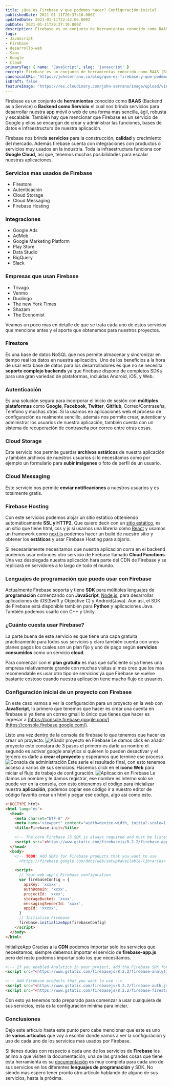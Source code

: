 ```yaml
---
title: ¿Que es Firebase y que podemos hacer? Configuración inicial
publishedDate: 2021-01-11T20:37:10.000Z
updatedDate: 2021-01-11T22:42:06.000Z
pubDate: 2021-01-11T20:37:10.000Z
description: Firebase es un conjunto de herramientas conocido como BAAS (Backend as a Service) o Backend como Servicio el cual nos brinda servicios para desarrollar nuestra.
tags:
- JavaScript
- Firebase
- desarrollo-web
- Saas
- Google
- Cloud
primaryTag: { name: 'JavaScript', slug: 'javascript' }
excerpt: Firebase es un conjunto de herramientas conocido como BAAS (Backend as a Service) o Backend como Servicio el cual nos brinda servicios para desarrollar nuestra.
canonicalURL: "https://johnserrano.co/blog/que-es-firebase-y-que-podemos-hacer-configuracion-inicial"
isDraft: false
featureImage: "https://res.cloudinary.com/john-serrano/image/upload/v1682884284/John%20Serrano/Blog%20Post/que-es-firebase-y-que-podemos-hacer-configuracion-inicial/Firebase_tfewys.jpg"
---
```


Firebase es un conjunto de **herramientas** conocido como **BAAS** (Backend as a Service) o **Backend como Servicio** el cual nos brinda servicios para desarrollar nuestra app móvil o web de una forma mas sencilla, ágil, robusta y escalable. También hay que mencionar que Firebase es un servicio de Google y ellos se encargan de crear y administrar las funciones, bases de datos e infraestructura de nuestra aplicación.

Firebase nos brinda **servicios** para la construcción, **calidad** y crecimiento del mercado. Además firebase cuenta con integraciones con productos o servicios muy usados en la industria. Toda la infraestructura funciona con **Google Cloud,** así que, tenemos muchas posibilidades para escalar nuestras aplicaciones.

### Servicios mas usados de Firebase

- Firestore
- Autenticación
- Cloud Storage
- Cloud Messaging
- Firebase Hosting

### Integraciones

- Google Ads
- AdMob
- Google Marketing Platform
- Play Store
- Data Studio
- BigQuery
- Slack

### Empresas que usan Firebase

- Trivago
- Venmo
- Duolingo
- The new York Times
- Shazam
- The Economist

Veamos un poco mas en detalle de que se trata cada uno de estos servicios que mencione antes y el aporte que obtenemos para nuestros proyectos.

### Firestore

Es una base de datos NoSQL que nos permite almacenar y sincronizar en tiempo real los datos en nuestra aplicación.  Uno de los beneficios a la hora de usar esta base de datos para los desarrolladores es que no se necesita **soporte complejo backends** ya que Firebase dispone de completos SDKs para una gran variedad de plataformas, incluidas Android, iOS, y Web.

### Autenticación

Es una solución segura para incorporar el inicio de sesión con **múltiples plataformas** como **Google**, **Facebook**, **Twitter**, **GitHub**, Correo/Contraseña, Teléfono y muchas otras. Si la usamos en aplicaciones web el proceso de configuración es realmente sencillo, además nos permite crear, autenticar y administrar los usuarios de nuestra aplicación, también cuenta con un sistema de recuperación de contraseña por correo entre otras cosas.

### Cloud Storage

Este servicio nos permite guardar **archivos estáticos** de nuestra aplicación y también archivos de nuestros usuarios si lo necesitamos como por ejemplo un formulario para **subir imágenes** o foto de perfil de un usuario.

### Cloud Messaging

Este servicio nos permite **enviar notificaciones** a nuestros usuarios y es totalmente gratis.

### Firebase Hosting

Con este servicios podemos alojar un sitio estático obteniendo automáticamente **SSL y HTTP2**. Que quiero decir con un [sitio estático](https://johnserrano.co/blog/crea-un-sitio-web-con-gatsbyjs-y-react-introduccion), es un sitio que tiene html, css y js si usamos una librería como [React](https://johnserrano.co/blog/primeros-pasos-con-react) y usamos un framework como [next.js](https://johnserrano.co/blog/introduccion-a-next-js-el-framework-de-react) podemos hacer un build de nuestro sitio y obtener los **estáticos** y usar Firebase Hosting para alojarlo.

Si necesariamente necesitamos que nuestra aplicación corra en el backend podemos usar entonces otro servicio de Firebase llamado **Cloud Functions**. Una vez desplegada nuestra aplicación hará parte del CDN de Firebase y se replicará en servidores a lo largo de todo el mundo.

### Lenguajes de programación que puedo usar con Firebase

Actualmente Firebase soporta y tiene **SDK** para múltiples lenguajes de **programación** comenzando con **JavaScript**, [Node.js](https://johnserrano.co/blog/servidor-basico-con-node-js), para desarrollar aplicaciones de iOS(Swift y Objective C) y Android(Java). Aun así, el SDK de Firebase está disponible también para **Python** y aplicaciones Java. También podemos usarlo con C++ y Unity.

### ¿Cuánto cuesta usar Firebase?

La parte buena de este servicio es que tiene una capa gratuita prácticamente para todos sus servicios y claro también cuenta con unos planes pagos los cuales son un plan fijo y uno de pago según **servicios consumidos** como un servicio **cloud**.

Para comenzar con el **plan gratuito** es mas que suficiente si ya tienes una empresa relativamente grande con muchas visitas al mes creo que los mas recomendable es usar otro tipo de servicios ya que Firebase se vuelve bastante costoso cuando nuestra aplicación tiene mucho flujo de usuarios.

### Configuración inicial de un proyecto con Firebase

En este caso vamos a ver la configuración para un proyecto en la web con **JavaScript**, lo primero que tenemos que hacer es crear una cuenta en firebase si ya tiene un correo gmail lo único que tienes que hacer es ingresar a [https://console.firebase.google.com/](https://console.firebase.google.com/).

Listo una vez dentro de la consola de firebase lo que tenemos que hacer es crear un proyecto.
![Añadir proyecto en Firebase](https://static.johnserrano.co/content/images/2021/01/image.png)
Le damos click en añadir proyecto esto constara de 3 pasos el primero es darle un nombre el segundo es activar google analytics si quieren lo pueden desactivar y el tercero es darle a **crear el proyecto** y esperamos que termine ese proceso.
![Consola de administración](/content/images/2021/01/image-1.png)
Este serie el resultado final, con esto tenemos acceso a varios de sus servicios. Hacemos click en el **icono Web** para iniciar el flujo de trabajo de configuración.
![Aplicación en Firebase](/content/images/2021/01/image-2.png)
Le damos un nombre y le damos registrar, ese nombre es interno solo se puede ver en la consola, con esto obtenemos el código para inicializar nuestra **aplicación**, podemos copiar ese código ir a nuestro editor de código favorito crear un html y pegar ese código, algo así como esto.

```html
<!DOCTYPE html>
<html lang="es">
  <head>
    <meta charset="UTF-8" />
    <meta name="viewport" content="width=device-width, initial-scale=1.0" />
    <title>Firebase init</title>

    <!-- The core Firebase JS SDK is always required and must be listed first -->
    <script src="<https://www.gstatic.com/firebasejs/8.2.2/firebase-app.js>"></script>
  </head>
  <body>
    <!-- TODO: Add SDKs for Firebase products that you want to use
      <https://firebase.google.com/docs/web/setup#available-libraries> -->

    <script>
      // Your web app's Firebase configuration
      var firebaseConfig = {
        apiKey: 'xxxxx',
        authDomain: 'xxxx',
        projectId: 'xxxx',
        storageBucket: 'xxxx',
        messagingSenderId: 'xxxx',
        appId: 'xxxxx',
      }
      // Initialize Firebase
      firebase.initializeApp(firebaseConfig)
    </script>
  </body>
</html>
```
    

InitializeApp
Gracias a la **CDN** podemos importar solo los servicios que necesitamos, siempre debemos importar el servicio de **firebase-app.js** pero del resto podemos importar solo los que necesitamos.

```html
<!-- If you enabled Analytics in your project, add the Firebase SDK for Analytics -->
<script src="<https://www.gstatic.com/firebasejs/8.2.2/firebase-analytics.js>"></script>

<!-- Add Firebase products that you want to use -->
<script src="<https://www.gstatic.com/firebasejs/8.2.2/firebase-auth.js>"></script>
<script src="<https://www.gstatic.com/firebasejs/8.2.2/firebase-firestore.js>"></script>
```
    

Con esto ya tenemos todo preparado para comenzar a usar cualquiera de sus servicios, esta es la configuración mínima para iniciar.

### Conclusiones

Dejo este artículo hasta este punto pero cabe mencionar que este es uno de **varios artículos** que voy a escribir donde vamos a ver la configuración y uso de cada uno de los servicios mas usados por Firebase.

Si tienes dudas con respecto a cada uno de los servicios de **Firebase** los animo a que visiten la documentación, una de las grandes cosas que tiene esta herramienta es su [documentación](https://firebase.google.com/docs/web/setup) es muy completa para cada uno de sus servicios en los diferentes **lenguajes de programación** y SDK. No siendo mas espero tener pronto otro artículo hablando de alguno de sus servicios, hasta la próxima.
